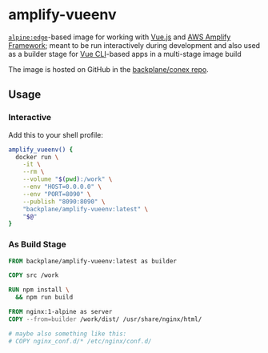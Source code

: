 # amplify-vueenv

[`alpine:edge`](https://hub.docker.com/_/alpine/)-based image for working with [Vue.js](https://vuejs.org/) and [AWS Amplify Framework](https://docs.amplify.aws/); meant to be run interactively during development and also used as a builder stage for [Vue CLI](https://cli.vuejs.org/)-based apps in a multi-stage image build

The image is hosted on GitHub in the [backplane/conex repo](https://github.com/backplane/conex/tree/main/amplify-vueenv).

## Usage

### Interactive

Add this to your shell profile:

```sh
amplify_vueenv() {
  docker run \
    -it \
    --rm \
    --volume "$(pwd):/work" \
    --env "HOST=0.0.0.0" \
    --env "PORT=8090" \
    --publish "8090:8090" \
    "backplane/amplify-vueenv:latest" \
    "$@"
}
```

### As Build Stage

```Dockerfile
FROM backplane/amplify-vueenv:latest as builder

COPY src /work

RUN npm install \
  && npm run build

FROM nginx:1-alpine as server
COPY --from=builder /work/dist/ /usr/share/nginx/html/

# maybe also something like this:
# COPY nginx_conf.d/* /etc/nginx/conf.d/
```
